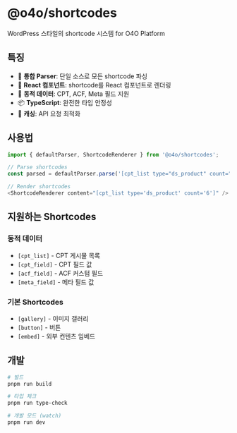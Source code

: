 # @o4o/shortcodes

WordPress 스타일의 shortcode 시스템 for O4O Platform

## 특징

- 🔧 **통합 Parser**: 단일 소스로 모든 shortcode 파싱
- 🎨 **React 컴포넌트**: shortcode를 React 컴포넌트로 렌더링
- 🔄 **동적 데이터**: CPT, ACF, Meta 필드 지원
- 📦 **TypeScript**: 완전한 타입 안정성
- 🚀 **캐싱**: API 요청 최적화

## 사용법

```typescript
import { defaultParser, ShortcodeRenderer } from '@o4o/shortcodes';

// Parse shortcodes
const parsed = defaultParser.parse('[cpt_list type="ds_product" count="6"]');

// Render shortcodes
<ShortcodeRenderer content="[cpt_list type='ds_product' count='6']" />
```

## 지원하는 Shortcodes

### 동적 데이터
- `[cpt_list]` - CPT 게시물 목록
- `[cpt_field]` - CPT 필드 값
- `[acf_field]` - ACF 커스텀 필드
- `[meta_field]` - 메타 필드 값

### 기본 Shortcodes
- `[gallery]` - 이미지 갤러리
- `[button]` - 버튼
- `[embed]` - 외부 컨텐츠 임베드

## 개발

```bash
# 빌드
pnpm run build

# 타입 체크
pnpm run type-check

# 개발 모드 (watch)
pnpm run dev
```
